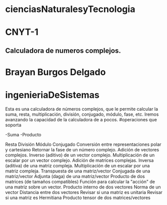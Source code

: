 # cienciasNaturalesyTecnologia
#  CNYT-1
## Calculadora de numeros complejos.
# Brayan Burgos Delgado 
# ingenieriaDeSistemas


Esta es una calculadora de números complejos, que le permite calcular la suma, resta, multiplicación, división, conjugado, módulo, fase,
etc. Iremos avanzando la capacidad de la calculadora de a pocos.
#operaciones que soporta

-Suma
-Producto

Resta
División
Módulo
Conjugado
Conversión entre representaciones polar y cartesiano
Retornar la fase de un número complejo.
Adición de vectores complejos.
Inverso (aditivo) de un vector complejo.
Multiplicación de un escalar por un vector complejo.
Adición de matrices complejas.
Inversa (aditiva) de una matriz compleja.
Multiplicación de un escalar por una matriz compleja.
Transpuesta de una matriz/vector
Conjugada de una matriz/vector
Adjunta (daga) de una matriz/vector
Producto de dos matrices (de tamaños compatibles)
Función para calcular la "acción" de una matriz sobre un vector.
Producto interno de dos vectores
Norma de un vector
Distancia entre dos vectores
Revisar si una matriz es unitaria
Revisar si una matriz es Hermitiana
Producto tensor de dos matrices/vectores




